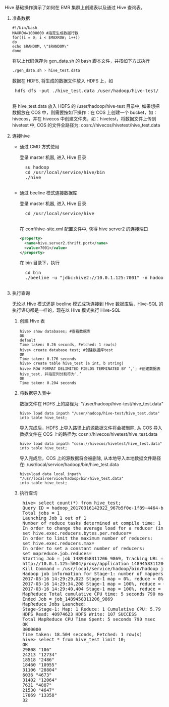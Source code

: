 Hive 基础操作演示了如何在 EMR 集群上创建表以及通过 Hive 查询表。

1. 准备数据

    ```
    #!/bin/bash
    MAXROW=1000000 #指定生成数据行数
    for((i = 0; i < $MAXROW; i++))
    do
    echo $RANDOM, \"$RANDOM\"
    done
    ```

    将以上代码保存为 gen_data.sh 的 bash 脚本文件，并按如下方式执行

    ``` bash
    ./gen_data.sh > hive_test.data
    ```

    数据在 HDFS, 将生成的数据文件放入 HDFS 上，如

    <pre>
    hdfs dfs -put ./hive_test.data /user/hadoop/hive-test/
    </pre>

    将 hive_test.data 放入 HDFS 的 /user/hadoop/hive-test 目录中, 如果想把数据放在 COS 中，则需要按如下操作：在 COS 上创建一个 bucket，如：hivecos，并在 hivecos 中创建文件夹，如：hivetest，将数据文件上传到 hivetest 中, COS 的文件全路径为: cosn://hivecos/hivetest/hive_test.data

2. 连接hive

    - 通过 CMD 方式使用

        登录 master 机器, 进入 Hive 目录

        <pre>
        su hadoop
        cd /usr/local/service/hive/bin
        ./hive
        </pre>

    - 通过 beeline 模式连接数据库

        登录 master 机器, 进入 Hive 目录
        
        <pre>
        cd /usr/local/service/hive
        </pre>
        
        在 conf/hive-site.xml 配置文件中, 获得 hive server2 的连接端口
        
        ``` xml
        <property>
          <name>hive.server2.thrift.port</name>
          <value>7001</value>
        </property>
        ```

        在 bin 目录下，执行

        <pre>
        cd bin
        ./beeline -u "jdbc:hive2://10.0.1.125:7001" -n hadoop -p hadoop
        </pre>

3. 执行查询

    无论以 Hive 模式还是 beeline 模式成功连接到 Hive 数据库后，Hive-SQL 的执行语句都是一样的，现在以 Hive 模式执行 Hive-SQL

    1. 创建 Hive 表

        ``` shell
        hive> show databases; #查看数据库
        OK
        default
        Time taken: 0.26 seconds, Fetched: 1 row(s)
        hive> create database test; #创建数据库test
        OK
        Time taken: 0.176 seconds
        hive> create table hive_test (a int, b string)
        hive> ROW FORMAT DELIMITED FIELDS TERMINATED BY ’,’; #创建数据表hive_test, 并指定列分割符为’,’
        OK
        Time taken: 0.204 seconds
        ```

    2. 将数据导入表中

        数据文件在 HDFS 上的路径为: "/user/hadoop/hive-test/hive_test.data"

        ``` shell
        hive> load data inpath "/user/hadoop/hive-test/hive_test.data" into table hive_test;
        ```

        导入完成后，HDFS 上导入路径上的源数据文件将会被删除, 从 COS 导入数据文件在 COS 上的路径为: cosn://hivecos/hivetest/hive_test.data

        ``` shell
        hive> load data inpath "cosn://hivecos/hivetest/hive_test.data" into table hive_test;
        ```

        导入完成后，COS 上的源数据将会被删除, 从本地导入本地数据文件路径在: /usr/local/service/hadoop/bin/hive_test.data

        ``` shell
        hive>load data local inpath "/usr/local/service/hadoop/bin/hive_test.data"
        into table hive_test;
        ```

    3. 执行查询

        <pre>
        hive> select count(*) from hive_test;
        Query ID = hadoop_20170316142922_967b5f0e-1f89-4464-bfa3-b6ed53273fc2
        Total jobs = 1
        Launching Job 1 out of 1
        Number of reduce tasks determined at compile time: 1
        In order to change the average load for a reducer (in bytes):
        set hive.exec.reducers.bytes.per.reducer=<number>
        In order to limit the maximum number of reducers:
        set hive.exec.reducers.max=<number>
        In order to set a constant number of reducers:
        set mapreduce.job.reduces=<number>
        Starting Job = job_1489458311206_9869, Tracking URL =
        http://10.0.1.125:5004/proxy/application_1489458311206_9869/
        Kill Command = /usr/local/service/hadoop/bin/hadoop job -kill job_1489458311206_9869
        Hadoop job information for Stage-1: number of mappers: 1; number of reducers: 1
        2017-03-16 14:29:29,023 Stage-1 map = 0%, reduce = 0%
        2017-03-16 14:29:34,208 Stage-1 map = 100%, reduce = 0%, Cumulative CPU 3.87 sec
        2017-03-16 14:29:40,404 Stage-1 map = 100%, reduce = 100%, Cumulative CPU 5.79 sec
        MapReduce Total cumulative CPU time: 5 seconds 790 msec
        Ended Job = job_1489458311206_9869
        MapReduce Jobs Launched:
        Stage-Stage-1: Map: 1 Reduce: 1 Cumulative CPU: 5.79 sec
        HDFS Read: 40974623 HDFS Write: 107 SUCCESS
        Total MapReduce CPU Time Spent: 5 seconds 790 msec
        OK
        3000000
        Time taken: 18.504 seconds, Fetched: 1 row(s)
        hive> select * from hive_test limit 10;
        OK
        29808 "106"
        24213 "12734"
        18518 "2486"
        18460 "10955"
        31106 "28804"
        6036 "4673"
        31402 "12064"
        7631 "4887"
        21530 "4647"
        17869 "13358"
        32
        </pre>
